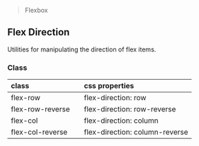 > Flexbox

## Flex Direction

Utilities for manipulating the direction of flex items.

### Class

| class |  | css properties |
|:--|:--|:--|
| flex-row |  | flex-direction: row |
| flex-row-reverse |  | flex-direction: row-reverse |
| flex-col |  | flex-direction: column |
| flex-col-reverse |  | flex-direction: column-reverse |

